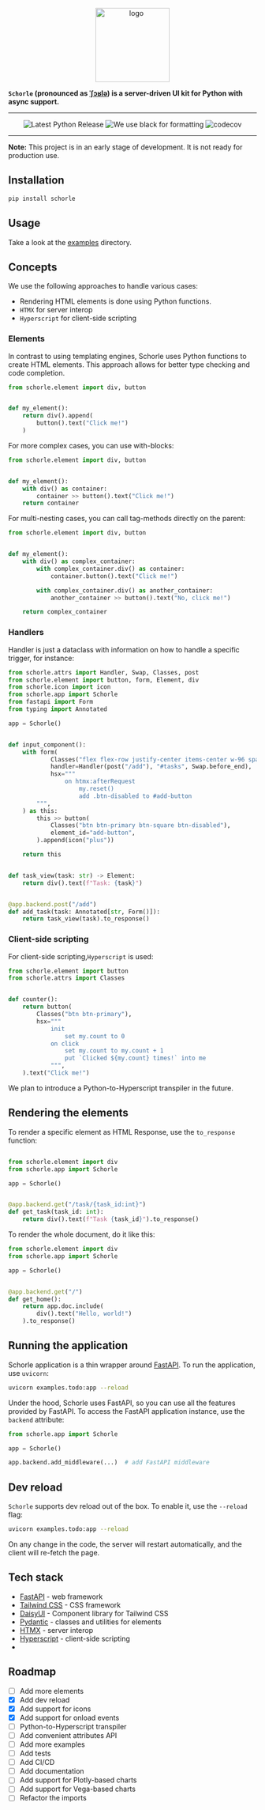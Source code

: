 <p align="center">
    <img src="https://raw.githubusercontent.com/renardeinside/schorle/main/raw/with_text.svg" class="align-center" height="150" alt="logo" />
</p>

**`Schorle` (pronounced as [ˈʃɔʁlə](https://en.wikipedia.org/wiki/Schorle)) is a server-driven UI kit for Python with
async support.**

---

<p align="center">
    <a href="https://pypi.org/project/schorle/" style="text-decoration: none">
        <img src="https://img.shields.io/pypi/v/schorle?color=green&amp;style=for-the-badge" alt="Latest Python Release"/>
    </a>
    <img src="https://img.shields.io/badge/code%20style-black-000000.svg?style=for-the-badge" alt="We use black for formatting"/>
    <a href="https://codecov.io/gh/renardeinside/schorle"  style="text-decoration: none">
        <img src="https://img.shields.io/codecov/c/gh/renardeinside/schorle?style=for-the-badge"
             alt="codecov"/>
    </a>
</p>

---

**Note:** This project is in an early stage of development. It is not ready for production use.

## Installation

```bash
pip install schorle
```

## Usage

Take a look at the [examples](examples) directory.

## Concepts

We use the following approaches to handle various cases:

- Rendering HTML elements is done using Python functions.
- `HTMX` for server interop
- `Hyperscript` for client-side scripting

### Elements

In contrast to using templating engines, Schorle uses Python functions to create HTML elements.
This approach allows for better type checking and code completion.

```python
from schorle.element import div, button


def my_element():
    return div().append(
        button().text("Click me!")
    )
```

For more complex cases, you can use with-blocks:

```python
from schorle.element import div, button


def my_element():
    with div() as container:
        container >> button().text("Click me!")
    return container
```

For multi-nesting cases, you can call tag-methods directly on the parent:

```python
from schorle.element import div, button


def my_element():
    with div() as complex_container:
        with complex_container.div() as container:
            container.button().text("Click me!")

        with complex_container.div() as another_container:
            another_container >> button().text("No, click me!")

    return complex_container

```

### Handlers

Handler is just a dataclass with information on how to handle a specific trigger, for instance:

```python
from schorle.attrs import Handler, Swap, Classes, post
from schorle.element import button, form, Element, div
from schorle.icon import icon
from schorle.app import Schorle
from fastapi import Form
from typing import Annotated

app = Schorle()


def input_component():
    with form(
            Classes("flex flex-row justify-center items-center w-96 space-x-2"),
            handler=Handler(post("/add"), "#tasks", Swap.before_end),
            hsx="""
                on htmx:afterRequest
                    my.reset()
                    add .btn-disabled to #add-button
        """,
    ) as this:
        this >> button(
            Classes("btn btn-primary btn-square btn-disabled"),
            element_id="add-button",
        ).append(icon("plus"))

    return this


def task_view(task: str) -> Element:
    return div().text(f"Task: {task}")


@app.backend.post("/add")
def add_task(task: Annotated[str, Form()]):
    return task_view(task).to_response()
```

### Client-side scripting

For client-side scripting,`Hyperscript` is used:

```python
from schorle.element import button
from schorle.attrs import Classes


def counter():
    return button(
        Classes("btn btn-primary"),
        hsx="""
            init
                set my.count to 0
            on click
                set my.count to my.count + 1
                put `Clicked ${my.count} times!` into me
            """,
    ).text("Click me!")
```

We plan to introduce a Python-to-Hyperscript transpiler in the future.
## Rendering the elements

To render a specific element as HTML Response, use the `to_response` function:

```python

from schorle.element import div
from schorle.app import Schorle

app = Schorle()


@app.backend.get("/task/{task_id:int}")
def get_task(task_id: int):
    return div().text(f"Task {task_id}").to_response()
```

To render the whole document, do it like this:

```python
from schorle.element import div
from schorle.app import Schorle

app = Schorle()


@app.backend.get("/")
def get_home():
    return app.doc.include(
        div().text("Hello, world!")
    ).to_response()

```

## Running the application

Schorle application is a thin wrapper around [FastAPI](https://fastapi.tiangolo.com/). To run the application,
use `uvicorn`:

```bash
uvicorn examples.todo:app --reload
```

Under the hood, Schorle uses FastAPI, so you can use all the features provided by FastAPI.
To access the FastAPI application instance, use the `backend` attribute:

```python
from schorle.app import Schorle

app = Schorle()

app.backend.add_middleware(...)  # add FastAPI middleware
```

## Dev reload

`Schorle` supports dev reload out of the box. To enable it, use the `--reload` flag:

```bash
uvicorn examples.todo:app --reload
```

On any change in the code, the server will restart automatically, and the client will re-fetch the page.

## Tech stack

- [FastAPI](https://fastapi.tiangolo.com/) - web framework
- [Tailwind CSS](https://tailwindcss.com/) - CSS framework
- [DaisyUI](https://daisyui.com/) - Component library for Tailwind CSS
- [Pydantic](https://docs.pydantic.dev/latest/) - classes and utilities for elements
- [HTMX](https://htmx.org/) - server interop
- [Hyperscript](https://hyperscript.org/) - client-side scripting
-

## Roadmap

- [ ] Add more elements
- [x] Add dev reload
- [x] Add support for icons
- [x] Add support for onload events
- [ ] Python-to-Hyperscript transpiler
- [ ] Add convenient attributes API
- [ ] Add more examples
- [ ] Add tests
- [ ] Add CI/CD
- [ ] Add documentation
- [ ] Add support for Plotly-based charts
- [ ] Add support for Vega-based charts
- [ ] Refactor the imports